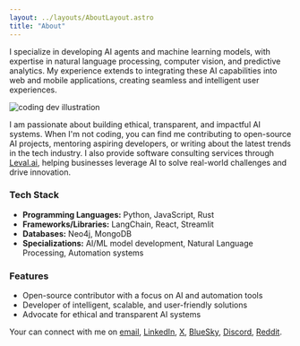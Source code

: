 ```yaml
---
layout: ../layouts/AboutLayout.astro
title: "About"
---
```


I specialize in developing AI agents and machine learning models, with expertise in natural language processing, computer vision, and predictive analytics. My experience extends to integrating these AI capabilities into web and mobile applications, creating seamless and intelligent user experiences.
<div>
  <img src="/assets/dev.svg" class="sm:w-1/2 mx-auto" alt="coding dev illustration">
</div>


I am passionate about building ethical, transparent, and impactful AI systems. When I'm not coding, you can find me contributing to open-source AI projects, mentoring aspiring developers, or writing about the latest trends in the tech industry. I also provide software consulting services through [Leval.ai](https://leval.ai), helping businesses leverage AI to solve real-world challenges and drive innovation.

### Tech Stack

- **Programming Languages:** Python, JavaScript, Rust
- **Frameworks/Libraries:** LangChain, React, Streamlit
- **Databases:** Neo4j, MongoDB
- **Specializations:** AI/ML model development, Natural Language Processing, Automation systems

### Features

- Open-source contributor with a focus on AI and automation tools
- Developer of intelligent, scalable, and user-friendly solutions
- Advocate for ethical and transparent AI systems

Your can connect with me on  [email](mailto:mail@itsparser.in), [LinkedIn](https://www.linkedin.com/in/k-vasanth-kumar/), [X](https://x.com/itsparser), [BlueSky](https://bsky.app/profile/itsparser.bsky.social), [Discord](https://discord.gg/itsparser),  [Reddit](https://www.reddit.com/user/itsparser/).
